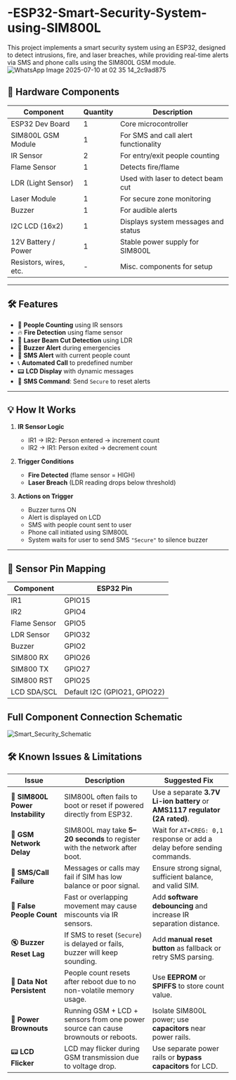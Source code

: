 # -ESP32-Smart-Security-System-using-SIM800L
This project implements a smart security system using an ESP32, designed to detect intrusions, fire, and laser breaches, while providing real-time alerts via SMS and phone calls using the SIM800L GSM module.
![WhatsApp Image 2025-07-10 at 02 35 14_2c9ad875](https://github.com/user-attachments/assets/748a3afb-17f7-4b31-b2e7-9860ce316f5a)

## 🔧 Hardware Components

| Component           | Quantity | Description                                  |
|---------------------|----------|----------------------------------------------|
| ESP32 Dev Board     | 1        | Core microcontroller                         |
| SIM800L GSM Module  | 1        | For SMS and call alert functionality         |
| IR Sensor           | 2        | For entry/exit people counting               |
| Flame Sensor        | 1        | Detects fire/flame                           |
| LDR (Light Sensor)  | 1        | Used with laser to detect beam cut           |
| Laser Module        | 1        | For secure zone monitoring                   |
| Buzzer              | 1        | For audible alerts                           |
| I2C LCD (16x2)      | 1        | Displays system messages and status          |
| 12V Battery / Power | 1        | Stable power supply for SIM800L              |
| Resistors, wires, etc. | -    | Misc. components for setup                   |

---

## 🛠️ Features

- 🚶 **People Counting** using IR sensors
- 🔥 **Fire Detection** using flame sensor
- 🔦 **Laser Beam Cut Detection** using LDR
- 🔔 **Buzzer Alert** during emergencies
- 🧾 **SMS Alert** with current people count
- 📞 **Automated Call** to predefined number
- 📟 **LCD Display** with dynamic messages
- 📲 **SMS Command**: Send `Secure` to reset alerts

---

## 💡 How It Works

1. **IR Sensor Logic**  
   - IR1 → IR2: Person entered → increment count  
   - IR2 → IR1: Person exited → decrement count

2. **Trigger Conditions**  
   - **Fire Detected** (flame sensor = HIGH)  
   - **Laser Breach** (LDR reading drops below threshold)

3. **Actions on Trigger**
   - Buzzer turns ON  
   - Alert is displayed on LCD  
   - SMS with people count sent to user  
   - Phone call initiated using SIM800L  
   - System waits for user to send SMS `"Secure"` to silence buzzer

---

## 🧪 Sensor Pin Mapping

| Component         | ESP32 Pin |
|------------------|-----------|
| IR1              | GPIO15    |
| IR2              | GPIO4     |
| Flame Sensor     | GPIO5     |
| LDR Sensor       | GPIO32    |
| Buzzer           | GPIO2     |
| SIM800 RX        | GPIO26    |
| SIM800 TX        | GPIO27    |
| SIM800 RST       | GPIO25    |
| LCD SDA/SCL      | Default I2C (GPIO21, GPIO22) |

## Full Component Connection Schematic
![Smart_Security_Schematic](https://github.com/user-attachments/assets/bed00e7e-7b96-4738-9f27-8f40a670e5e1)

## 🛠️ Known Issues & Limitations

| Issue                          | Description                                                                                          | Suggested Fix                                                                 |
|-------------------------------|------------------------------------------------------------------------------------------------------|-------------------------------------------------------------------------------|
| 🔌 **SIM800L Power Instability** | SIM800L often fails to boot or reset if powered directly from ESP32.                                | Use a separate **3.7V Li-ion battery** or **AMS1117 regulator (2A rated)**.   |
| 📶 **GSM Network Delay**       | SIM800L may take **5–20 seconds** to register with the network after boot.                          | Wait for `AT+CREG: 0,1` response or add a delay before sending commands.      |
| 📲 **SMS/Call Failure**        | Messages or calls may fail if SIM has low balance or poor signal.                                   | Ensure strong signal, sufficient balance, and valid SIM.                      |
| 🔁 **False People Count**      | Fast or overlapping movement may cause miscounts via IR sensors.                                   | Add **software debouncing** and increase IR separation distance.             |
| 🔇 **Buzzer Reset Lag**        | If SMS to reset (`Secure`) is delayed or fails, buzzer will keep sounding.                          | Add **manual reset button** as fallback or retry SMS parsing.                 |
| 🧠 **Data Not Persistent**     | People count resets after reboot due to no non-volatile memory usage.                              | Use **EEPROM** or **SPIFFS** to store count value.                           |
| 🔋 **Power Brownouts**         | Running GSM + LCD + sensors from one power source can cause brownouts or reboots.                  | Isolate SIM800L power; use **capacitors** near power rails.                  |
| 📟 **LCD Flicker**             | LCD may flicker during GSM transmission due to voltage drop.                                       | Use separate power rails or **bypass capacitors** for LCD.                   |
